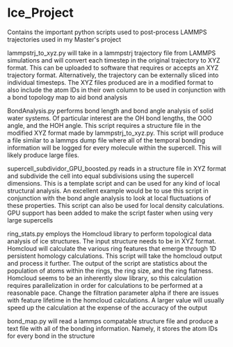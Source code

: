 # Ice_Project
Contains the important python scripts used to post-process LAMMPS trajectories used in my Master's project


lammpstrj_to_xyz.py will take in a lammpstrj trajectory file from LAMMPS simulations and will convert each timestep in the original trajectory to XYZ format. This can be uploaded to software that requires or accepts an XYZ trajectory format. Alternatively, the trajectory can be externally sliced into individual timesteps. The XYZ files produced are in a modified format to also include the atom IDs in their own column to be used in conjunction with a bond topology map to aid bond analysis


BondAnalysis.py performs bond length and bond angle analysis of solid water systems. Of particular interest are the OH bond lengths, the OOO angle, and the HOH angle. This script requires a structure file in the modified XYZ format made by lammpstrj_to_xyz.py. This script will produce a file similar to a lammps dump file where all of the temporal bonding information will be logged for every molecule within the supercell. This will likely produce large files.


supercell_subdividor_GPU_boosted.py reads in a structure file in XYZ format and subdivide the cell into equal subdivisions using the supercell dimensions. This is a template script and can be used for any kind of local structural analysis. An excellent example would be to use this script in conjunction with the bond angle analysis to look at local fluctuations of these properties. This script can also be used for local density calculations. GPU support has been added to make the script faster when using very large supercells


ring_stats.py employs the Homcloud library to perform topological data analysis of ice structures. The input structure needs to be in XYZ format. Homcloud will calculate the various ring features that emerge through 1D persistent homology calculations. This script will take the homcloud output and process it further. The output of the script are statistics about the population of atoms within the rings, the ring size, and the ring flatness. Homcloud seems to be an inherently slow library, so this calculation requires parallelization in order for calculations to be performed at a reasonable pace. Change the filtration parameter alpha if there are issues with feature lifetime in the homcloud calculations. A larger value will usually speed up the calculation at the expense of the accuracy of the output


bond_map.py will read a lammps compatable structure file and produce a text file with all of the bonding information. Namely, it stores the atom IDs for every bond in the structure
